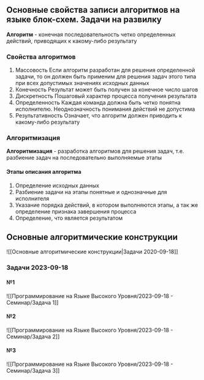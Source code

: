 ## Основные свойства записи алгоритмов на языке блок-схем. Задачи на развилку
**Алгоритм** - конечная последовательность четко определенных действий, приводящих к какому-либо результату
### Свойства алгоритмов
1. Массовость
	Если алгоритм разработан для решения определенной задачи, то он должен быть применим для решения задач этого типа при всех допустимых значениях исходных данных
2. Конечность
	Результат может быть получен за конечное число шагов
3. Дискретность
	Пошаговый характер процесса получения результата
4. Определенность
	Каждая команда должна быть четко понятна исполнителю. Неоднозначность понимания действий не допустима
5. Результативность
	Означает, что алгоритм должен приводить к какому-либо результату
### Алгоритмизация
**Алгоритмизация** - разработка алгоритмов для решения задач, т.е. разбиение задач на последовательно выполняемые этапы
#### Этапы описания алгоритма
1. Определение исходных данных
2. Разбиение задачи на этапы понятные и однозначные для исполнителя
3. Указание порядка действий, в котором выполняются этапы, а так же определение признака завершения процесса
4. Определение, что является результатом
## Основные алгоритмические конструкции
![[Основные алгоритмические конструкции|Задачи 2020-09-18]]
### Задачи 2023-09-18
#### №1
![[Программирование на Языке Высокого Уровня/2023-09-18 - Семинар/Задача 1]]
#### №2
![[Программирование на Языке Высокого Уровня/2023-09-18 - Семинар/Задача 2]]
#### №3
![[Программирование на Языке Высокого Уровня/2023-09-18 - Семинар/Задача 3]]
